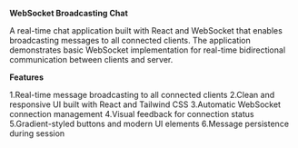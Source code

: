 **WebSocket Broadcasting Chat**

A real-time chat application built with React and WebSocket that enables broadcasting messages to all connected clients. The application demonstrates basic WebSocket implementation for real-time bidirectional communication between clients and server.

**Features**

1.Real-time message broadcasting to all connected clients
2.Clean and responsive UI built with React and Tailwind CSS
3.Automatic WebSocket connection management
4.Visual feedback for connection status
5.Gradient-styled buttons and modern UI elements
6.Message persistence during session

